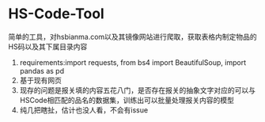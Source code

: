 # HS-Code-Tool
简单的工具，对hsbianma.com以及其镜像网站进行爬取，获取表格内制定物品的HS码以及其下属目录内容

1. requirements:import requests, from bs4 import BeautifulSoup, import pandas as pd
2. 基于现有网页
3. 现存的问题是报关填的内容五花八门，是否存在报关的抽象文字对应的可以与HSCode相匹配的品名的数据集，训练出可以批量处理报关内容的模型
4. 纯几把瞎扯，估计也没人看，不会有issue
